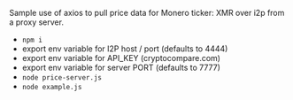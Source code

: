 Sample use of axios to pull price data for Monero ticker: XMR
over i2p from a proxy server.

* `npm i`
* export env variable for I2P host / port (defaults to 4444)
* export env variable for API_KEY (cryptocompare.com)
* export env variable for server PORT (defaults to 7777)
* `node price-server.js`
* `node example.js`